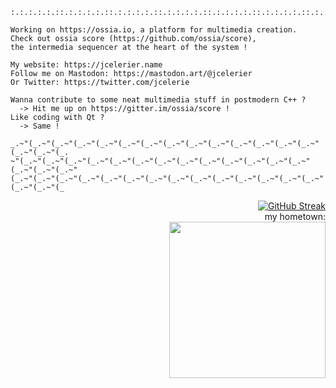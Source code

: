 
    :.:.:.:.:.::.:.:.:.:.::.:.:.:.:.::.:.:.:.:.::.:.:.:.:.::.:.:.:.:.::.:.:.:.:.::.:.:.

    Working on https://ossia.io, a platform for multimedia creation. 
    Check out ossia score (https://github.com/ossia/score), 
    the intermedia sequencer at the heart of the system ! 

    My website: https://jcelerier.name
    Follow me on Mastodon: https://mastodon.art/@jcelerier
    Or Twitter: https://twitter.com/jcelerie
    
    Wanna contribute to some neat multimedia stuff in postmodern C++ ? 
      -> Hit me up on https://gitter.im/ossia/score !
    Like coding with Qt ? 
      -> Same !
         
    _.~"(_.~"(_.~"(_.~"(_.~"(_.~"(_.~"(_.~"(_.~"(_.~"(_.~"(_.~"(_.~"(_.~"(_.~"(_.~"(_.
    ~"(_.~"(_.~"(_.~"(_.~"(_.~"(_.~"(_.~"(_.~"(_.~"(_.~"(_.~"(_.~"(_.~"(_.~"(_.~"(_.~"
    (_.~"(_.~"(_.~"(_.~"(_.~"(_.~"(_.~"(_.~"(_.~"(_.~"(_.~"(_.~"(_.~"(_.~"(_.~"(_.~"(_

    

<p align="right">
<a href="https://git.io/streak-stats"><img src="https://github-readme-streak-stats.herokuapp.com?user=jcelerier&theme=gruvbox&date_format=%5BY%20%5DM%20j&mode=weekly&card_width=700" alt="GitHub Streak" /></a><br/>
  my hometown: <br/><img src="https://upload.wikimedia.org/wikipedia/commons/7/71/PaleBlueDot.jpg" width="250">
</p>

